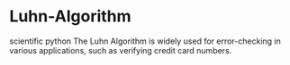 # Luhn-Algorithm
scientific python
The Luhn Algorithm is widely used for error-checking in various applications, such as verifying credit card numbers.
